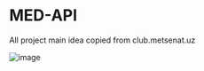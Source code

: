 # MED-API
All project main idea copied from club.metsenat.uz  



![image](https://user-images.githubusercontent.com/79727432/209665488-89aaf68d-010b-453b-8c10-9f6f49d82cef.png) 



